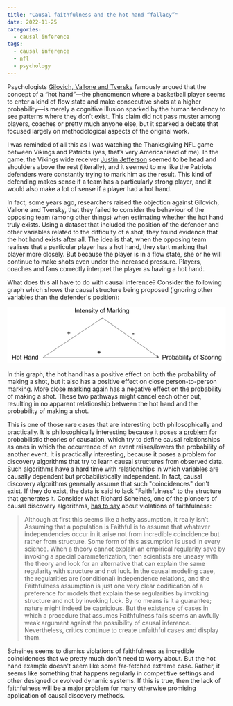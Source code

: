```yaml
---
title: "Causal faithfulness and the hot hand “fallacy”"
date: 2022-11-25
categories:
  - causal inference
tags:
  - causal inference
  - nfl
  - psychology
---
```


Psychologists [Gilovich, Vallone and Tversky](https://www.sciencedirect.com/science/article/abs/pii/0010028585900106) famously argued that the concept of a “hot hand”—the phenomenon where a basketball player seems to enter a kind of flow state and make consecutive shots at a higher probability—is merely a cognitive illusion sparked by the human tendency to see patterns where they don’t exist. This claim did not pass muster among players, coaches or pretty much anyone else, but it sparked a debate that focused largely on methodological aspects of the original work.

I was reminded of all this as I was watching the Thanksgiving NFL game between Vikings and Patriots (yes, that’s very Americanised of me). In the game, the Vikings wide receiver [Justin Jefferson](https://en.wikipedia.org/wiki/Justin_Jefferson) seemed to be head and shoulders above the rest (literally), and it seemed to me like the Patriots defenders were constantly trying to mark him as the result. This kind of defending makes sense if a team has a particularly strong player, and it would also make a lot of sense if a player had a hot hand.

In fact, some years ago, researchers raised the objection against Gilovich, Vallone and Tversky, that they failed to consider the behaviour of the opposing team (among other things) when estimating whether the hot hand truly exists. Using a dataset that included the position of the defender and other variables related to the difficulty of a shot, they found evidence that the hot hand exists after all. The idea is that, when the opposing team realises that a particular player has a hot hand, they start marking that player more closely. But because the player is in a flow state, she or he will continue to make shots even under the increased pressure. Players, coaches and fans correctly interpret the player as having a hot hand.

What does this all have to do with causal inference? Consider the following graph which shows the causal structure being proposed (ignoring other variables than the defender's position):

![hot hand graph](/assets/images/hot_hand_graph.png)

In this graph, the hot hand has a positive effect on both the probability of making a shot, but it also has a positive effect on close person-to-person marking. More close marking again has a negative effect on the probability of making a shot. These two pathways might cancel each other out, resulting in no apparent relationship between the hot hand and the probability of making a shot.

This is one of those rare cases that are interesting both philosophically and practically. It is philosophically interesting because it poses a [problem](http://fitelson.org/woodward/hesslow.pdf) for probabilistic theories of causation, which try to define causal relationships as ones in which the occurrence of an event raises/lowers the probability of another event. It is practically interesting, because it poses a problem for discovery algorithms that try to learn causal structures from observed data. Such algorithms have a hard time with relationships in which variables are causally dependent but probabilistically independent. In fact, causal discovery algorithms generally assume that such "coincidences" don't exist. If they do exist, the data is said to lack "Faithfulness" to the structure that generates it. Consider what Richard Scheines, one of the pioneers of causal discovery algorithms, [has to say](https://www.cmu.edu/dietrich/philosophy/docs/scheines/introtocausalinference.pdf) about violations of faithfulness:

>Although at first this seems like a hefty assumption, it really isn’t. Assuming that a population is Faithful is to assume that whatever independencies occur in it arise not from incredible coincidence but rather from structure. Some form of this assumption is used in every science. When a theory cannot explain an empirical regularity save by invoking a special parameterization, then scientists are uneasy with the theory and look for an alternative that can explain the same regularity with structure and not luck. In the causal modeling case, the regularities are (conditional) independence relations, and the Faithfulness assumption is just one very clear codification of a preference for models that explain these regularities by invoking structure and not by invoking luck. By no means is it a guarantee; nature might indeed be capricious. But the existence of cases in which a procedure that assumes Faithfulness fails seems an awfully weak argument against the possibility of causal inference. Nevertheless, critics continue to create unfaithful cases and display them.

Scheines seems to dismiss violations of faithfulness as incredible coincidences that we pretty much don't need to worry about. But the hot hand example doesn't seem like some far-fetched extreme case. Rather, it seems like something that happens regularly in competitive settings and other designed or evolved dynamic systems. If this is true, then the lack of faithfulness will be a major problem for many otherwise promising application of causal discovery methods.
